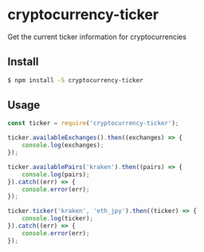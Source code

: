 # cryptocurrency-ticker
Get the current ticker information for cryptocurrencies

## Install

```bash
$ npm install -S cryptocurrency-ticker
```

## Usage
```js
const ticker = require('cryptocurrency-ticker');

ticker.availableExchanges().then((exchanges) => {
	console.log(exchanges);
});

ticker.availablePairs('kraken').then((pairs) => {
	console.log(pairs);
}).catch((err) => {
	console.error(err);
});

ticker.ticker('kraken', 'eth_jpy').then((ticker) => {
	console.log(ticker);
}).catch((err) => {
	console.error(err);
});
```
